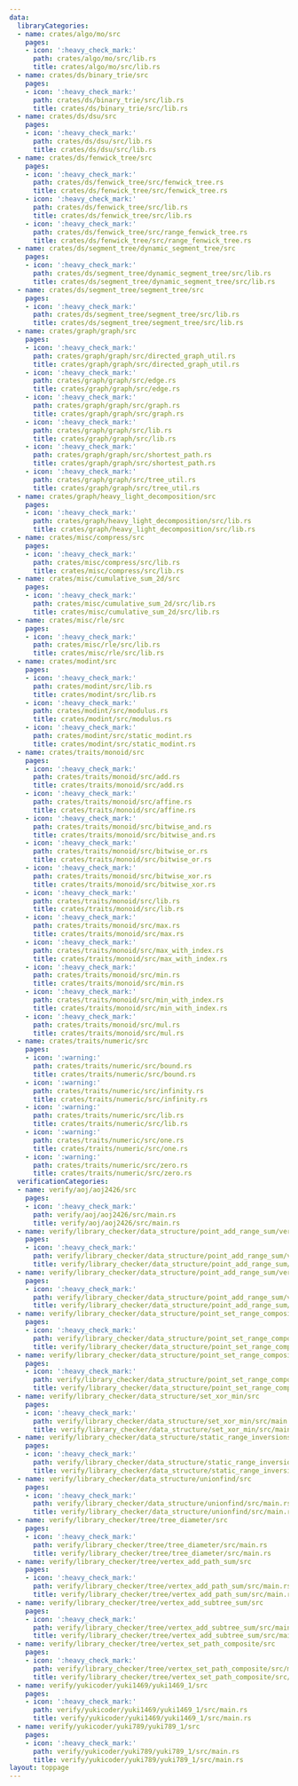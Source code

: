 ```yaml
---
data:
  libraryCategories:
  - name: crates/algo/mo/src
    pages:
    - icon: ':heavy_check_mark:'
      path: crates/algo/mo/src/lib.rs
      title: crates/algo/mo/src/lib.rs
  - name: crates/ds/binary_trie/src
    pages:
    - icon: ':heavy_check_mark:'
      path: crates/ds/binary_trie/src/lib.rs
      title: crates/ds/binary_trie/src/lib.rs
  - name: crates/ds/dsu/src
    pages:
    - icon: ':heavy_check_mark:'
      path: crates/ds/dsu/src/lib.rs
      title: crates/ds/dsu/src/lib.rs
  - name: crates/ds/fenwick_tree/src
    pages:
    - icon: ':heavy_check_mark:'
      path: crates/ds/fenwick_tree/src/fenwick_tree.rs
      title: crates/ds/fenwick_tree/src/fenwick_tree.rs
    - icon: ':heavy_check_mark:'
      path: crates/ds/fenwick_tree/src/lib.rs
      title: crates/ds/fenwick_tree/src/lib.rs
    - icon: ':heavy_check_mark:'
      path: crates/ds/fenwick_tree/src/range_fenwick_tree.rs
      title: crates/ds/fenwick_tree/src/range_fenwick_tree.rs
  - name: crates/ds/segment_tree/dynamic_segment_tree/src
    pages:
    - icon: ':heavy_check_mark:'
      path: crates/ds/segment_tree/dynamic_segment_tree/src/lib.rs
      title: crates/ds/segment_tree/dynamic_segment_tree/src/lib.rs
  - name: crates/ds/segment_tree/segment_tree/src
    pages:
    - icon: ':heavy_check_mark:'
      path: crates/ds/segment_tree/segment_tree/src/lib.rs
      title: crates/ds/segment_tree/segment_tree/src/lib.rs
  - name: crates/graph/graph/src
    pages:
    - icon: ':heavy_check_mark:'
      path: crates/graph/graph/src/directed_graph_util.rs
      title: crates/graph/graph/src/directed_graph_util.rs
    - icon: ':heavy_check_mark:'
      path: crates/graph/graph/src/edge.rs
      title: crates/graph/graph/src/edge.rs
    - icon: ':heavy_check_mark:'
      path: crates/graph/graph/src/graph.rs
      title: crates/graph/graph/src/graph.rs
    - icon: ':heavy_check_mark:'
      path: crates/graph/graph/src/lib.rs
      title: crates/graph/graph/src/lib.rs
    - icon: ':heavy_check_mark:'
      path: crates/graph/graph/src/shortest_path.rs
      title: crates/graph/graph/src/shortest_path.rs
    - icon: ':heavy_check_mark:'
      path: crates/graph/graph/src/tree_util.rs
      title: crates/graph/graph/src/tree_util.rs
  - name: crates/graph/heavy_light_decomposition/src
    pages:
    - icon: ':heavy_check_mark:'
      path: crates/graph/heavy_light_decomposition/src/lib.rs
      title: crates/graph/heavy_light_decomposition/src/lib.rs
  - name: crates/misc/compress/src
    pages:
    - icon: ':heavy_check_mark:'
      path: crates/misc/compress/src/lib.rs
      title: crates/misc/compress/src/lib.rs
  - name: crates/misc/cumulative_sum_2d/src
    pages:
    - icon: ':heavy_check_mark:'
      path: crates/misc/cumulative_sum_2d/src/lib.rs
      title: crates/misc/cumulative_sum_2d/src/lib.rs
  - name: crates/misc/rle/src
    pages:
    - icon: ':heavy_check_mark:'
      path: crates/misc/rle/src/lib.rs
      title: crates/misc/rle/src/lib.rs
  - name: crates/modint/src
    pages:
    - icon: ':heavy_check_mark:'
      path: crates/modint/src/lib.rs
      title: crates/modint/src/lib.rs
    - icon: ':heavy_check_mark:'
      path: crates/modint/src/modulus.rs
      title: crates/modint/src/modulus.rs
    - icon: ':heavy_check_mark:'
      path: crates/modint/src/static_modint.rs
      title: crates/modint/src/static_modint.rs
  - name: crates/traits/monoid/src
    pages:
    - icon: ':heavy_check_mark:'
      path: crates/traits/monoid/src/add.rs
      title: crates/traits/monoid/src/add.rs
    - icon: ':heavy_check_mark:'
      path: crates/traits/monoid/src/affine.rs
      title: crates/traits/monoid/src/affine.rs
    - icon: ':heavy_check_mark:'
      path: crates/traits/monoid/src/bitwise_and.rs
      title: crates/traits/monoid/src/bitwise_and.rs
    - icon: ':heavy_check_mark:'
      path: crates/traits/monoid/src/bitwise_or.rs
      title: crates/traits/monoid/src/bitwise_or.rs
    - icon: ':heavy_check_mark:'
      path: crates/traits/monoid/src/bitwise_xor.rs
      title: crates/traits/monoid/src/bitwise_xor.rs
    - icon: ':heavy_check_mark:'
      path: crates/traits/monoid/src/lib.rs
      title: crates/traits/monoid/src/lib.rs
    - icon: ':heavy_check_mark:'
      path: crates/traits/monoid/src/max.rs
      title: crates/traits/monoid/src/max.rs
    - icon: ':heavy_check_mark:'
      path: crates/traits/monoid/src/max_with_index.rs
      title: crates/traits/monoid/src/max_with_index.rs
    - icon: ':heavy_check_mark:'
      path: crates/traits/monoid/src/min.rs
      title: crates/traits/monoid/src/min.rs
    - icon: ':heavy_check_mark:'
      path: crates/traits/monoid/src/min_with_index.rs
      title: crates/traits/monoid/src/min_with_index.rs
    - icon: ':heavy_check_mark:'
      path: crates/traits/monoid/src/mul.rs
      title: crates/traits/monoid/src/mul.rs
  - name: crates/traits/numeric/src
    pages:
    - icon: ':warning:'
      path: crates/traits/numeric/src/bound.rs
      title: crates/traits/numeric/src/bound.rs
    - icon: ':warning:'
      path: crates/traits/numeric/src/infinity.rs
      title: crates/traits/numeric/src/infinity.rs
    - icon: ':warning:'
      path: crates/traits/numeric/src/lib.rs
      title: crates/traits/numeric/src/lib.rs
    - icon: ':warning:'
      path: crates/traits/numeric/src/one.rs
      title: crates/traits/numeric/src/one.rs
    - icon: ':warning:'
      path: crates/traits/numeric/src/zero.rs
      title: crates/traits/numeric/src/zero.rs
  verificationCategories:
  - name: verify/aoj/aoj2426/src
    pages:
    - icon: ':heavy_check_mark:'
      path: verify/aoj/aoj2426/src/main.rs
      title: verify/aoj/aoj2426/src/main.rs
  - name: verify/library_checker/data_structure/point_add_range_sum/verify_fenwick_tree/src
    pages:
    - icon: ':heavy_check_mark:'
      path: verify/library_checker/data_structure/point_add_range_sum/verify_fenwick_tree/src/main.rs
      title: verify/library_checker/data_structure/point_add_range_sum/verify_fenwick_tree/src/main.rs
  - name: verify/library_checker/data_structure/point_add_range_sum/verify_segment_tree/src
    pages:
    - icon: ':heavy_check_mark:'
      path: verify/library_checker/data_structure/point_add_range_sum/verify_segment_tree/src/main.rs
      title: verify/library_checker/data_structure/point_add_range_sum/verify_segment_tree/src/main.rs
  - name: verify/library_checker/data_structure/point_set_range_composite/src
    pages:
    - icon: ':heavy_check_mark:'
      path: verify/library_checker/data_structure/point_set_range_composite/src/main.rs
      title: verify/library_checker/data_structure/point_set_range_composite/src/main.rs
  - name: verify/library_checker/data_structure/point_set_range_composite_large_array/verify_dynamic_segment_tree/src
    pages:
    - icon: ':heavy_check_mark:'
      path: verify/library_checker/data_structure/point_set_range_composite_large_array/verify_dynamic_segment_tree/src/main.rs
      title: verify/library_checker/data_structure/point_set_range_composite_large_array/verify_dynamic_segment_tree/src/main.rs
  - name: verify/library_checker/data_structure/set_xor_min/src
    pages:
    - icon: ':heavy_check_mark:'
      path: verify/library_checker/data_structure/set_xor_min/src/main.rs
      title: verify/library_checker/data_structure/set_xor_min/src/main.rs
  - name: verify/library_checker/data_structure/static_range_inversions_query/src
    pages:
    - icon: ':heavy_check_mark:'
      path: verify/library_checker/data_structure/static_range_inversions_query/src/main.rs
      title: verify/library_checker/data_structure/static_range_inversions_query/src/main.rs
  - name: verify/library_checker/data_structure/unionfind/src
    pages:
    - icon: ':heavy_check_mark:'
      path: verify/library_checker/data_structure/unionfind/src/main.rs
      title: verify/library_checker/data_structure/unionfind/src/main.rs
  - name: verify/library_checker/tree/tree_diameter/src
    pages:
    - icon: ':heavy_check_mark:'
      path: verify/library_checker/tree/tree_diameter/src/main.rs
      title: verify/library_checker/tree/tree_diameter/src/main.rs
  - name: verify/library_checker/tree/vertex_add_path_sum/src
    pages:
    - icon: ':heavy_check_mark:'
      path: verify/library_checker/tree/vertex_add_path_sum/src/main.rs
      title: verify/library_checker/tree/vertex_add_path_sum/src/main.rs
  - name: verify/library_checker/tree/vertex_add_subtree_sum/src
    pages:
    - icon: ':heavy_check_mark:'
      path: verify/library_checker/tree/vertex_add_subtree_sum/src/main.rs
      title: verify/library_checker/tree/vertex_add_subtree_sum/src/main.rs
  - name: verify/library_checker/tree/vertex_set_path_composite/src
    pages:
    - icon: ':heavy_check_mark:'
      path: verify/library_checker/tree/vertex_set_path_composite/src/main.rs
      title: verify/library_checker/tree/vertex_set_path_composite/src/main.rs
  - name: verify/yukicoder/yuki1469/yuki1469_1/src
    pages:
    - icon: ':heavy_check_mark:'
      path: verify/yukicoder/yuki1469/yuki1469_1/src/main.rs
      title: verify/yukicoder/yuki1469/yuki1469_1/src/main.rs
  - name: verify/yukicoder/yuki789/yuki789_1/src
    pages:
    - icon: ':heavy_check_mark:'
      path: verify/yukicoder/yuki789/yuki789_1/src/main.rs
      title: verify/yukicoder/yuki789/yuki789_1/src/main.rs
layout: toppage
---
```

